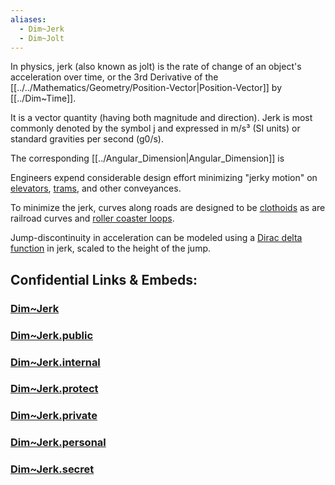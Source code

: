```yaml
---
aliases:
  - Dim~Jerk
  - Dim~Jolt
---
```



In physics, jerk (also known as jolt) is the 
rate of change of an object's acceleration over time, or 
the 3rd Derivative of the [[../../Mathematics/Geometry/Position-Vector|Position-Vector]] by [[../Dim~Time]]. 

It is a vector quantity (having both magnitude and direction). 
Jerk is most commonly denoted by the symbol j 
and expressed in m/s³ (SI units) or 
standard gravities per second (g0/s).

The corresponding [[../Angular_Dimension|Angular_Dimension]] is 

Engineers expend considerable design effort minimizing "jerky motion" on [elevators](https://en.wikipedia.org/wiki/Elevator "Elevator"), [trams](https://en.wikipedia.org/wiki/Tram "Tram"), and other conveyances.

To minimize the jerk, curves along roads are designed to be [clothoids](https://en.wikipedia.org/wiki/Euler_spiral "Euler spiral") as are railroad curves and [roller coaster loops](https://en.wikipedia.org/wiki/Vertical_loop "Vertical loop").

Jump-discontinuity in acceleration can be modeled using a [Dirac delta function](https://en.wikipedia.org/wiki/Dirac_delta "Dirac delta") in jerk, scaled to the height of the jump.


## Confidential Links & Embeds: 

### [Dim~Jerk](/_Standards/Dimension/Linear_Dimension/Dim~Jerk.md) 

### [Dim~Jerk.public](/_public/Dimension/Linear_Dimension/Dim~Jerk.public.md) 

### [Dim~Jerk.internal](/_internal/Dimension/Linear_Dimension/Dim~Jerk.internal.md) 

### [Dim~Jerk.protect](/_protect/Dimension/Linear_Dimension/Dim~Jerk.protect.md) 

### [Dim~Jerk.private](/_private/Dimension/Linear_Dimension/Dim~Jerk.private.md) 

### [Dim~Jerk.personal](/_personal/Dimension/Linear_Dimension/Dim~Jerk.personal.md) 

### [Dim~Jerk.secret](/_secret/Dimension/Linear_Dimension/Dim~Jerk.secret.md)

